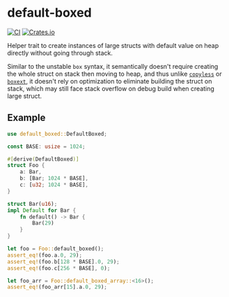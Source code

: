 # default-boxed

[![CI](https://github.com/upsuper/default-boxed/workflows/CI/badge.svg)](https://github.com/upsuper/default-boxed/actions)
[![Crates.io](https://img.shields.io/crates/v/default-boxed.svg)](https://crates.io/crates/default-boxed)

<!-- cargo-sync-readme start -->

Helper trait to create instances of large structs with default value on heap directly
without going through stack.

Similar to the unstable `box` syntax,
it semantically doesn't require creating the whole struct on stack then moving to heap,
and thus unlike [`copyless`][copyless] or [`boxext`][boxext],
it doesn't rely on optimization to eliminate building the struct on stack,
which may still face stack overflow on debug build when creating large struct.

[copyless]: https://crates.io/crates/copyless
[boxext]: https://crates.io/crates/boxext

## Example

```rust
use default_boxed::DefaultBoxed;

const BASE: usize = 1024;

#[derive(DefaultBoxed)]
struct Foo {
    a: Bar,
    b: [Bar; 1024 * BASE],
    c: [u32; 1024 * BASE],
}

struct Bar(u16);
impl Default for Bar {
    fn default() -> Bar {
        Bar(29)
    }
}

let foo = Foo::default_boxed();
assert_eq!(foo.a.0, 29);
assert_eq!(foo.b[128 * BASE].0, 29);
assert_eq!(foo.c[256 * BASE], 0);

let foo_arr = Foo::default_boxed_array::<16>();
assert_eq!(foo_arr[15].a.0, 29);
```

<!-- cargo-sync-readme end -->

